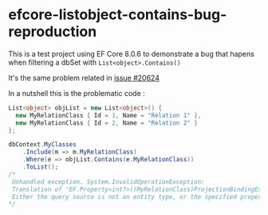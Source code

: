# efcore-listobject-contains-bug-reproduction
This is a test project using EF Core 8.0.6 to demonstrate a bug that hapens when filtering a dbSet with `List<object>.Contains()`

It's the same problem related in [issue #20624](https://github.com/dotnet/efcore/issues/20624)

In a nutshell this is the problematic code : 
```csharp
List<object> objList = new List<object>() {
  new MyRelationClass { Id = 1, Name = "Relation 1" },
  new MyRelationClass { Id = 2, Name = "Relation 2" }
};

dbContext.MyClasses
    .Include(m => m.MyRelationClass)
    .Where(e => objList.Contains(e.MyRelationClass))
    .ToList();
/*
 Unhandled exception. System.InvalidOperationException: 
 Translation of 'EF.Property<int?>((MyRelationClass)ProjectionBindingExpression: EmptyProjectionMember, "Id")' failed. 
 Either the query source is not an entity type, or the specified property does not exist the entity type.
*/
```
